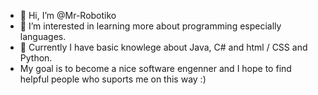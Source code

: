- 👋 Hi, I’m @Mr-Robotiko
- 👀 I’m interested in learning more about programming especially languages. 
- 🌱 Currently I have basic knowlege about Java, C# and html / CSS and Python.
- My goal is to become a nice software engenner and I hope to find helpful people who suports me on this way :)


<!---
Mr-Robotiko/Mr-Robotiko is a ✨ special ✨ repository because its `README.md` (this file) appears on your GitHub profile.
You can click the Preview link to take a look at your changes.
--->
